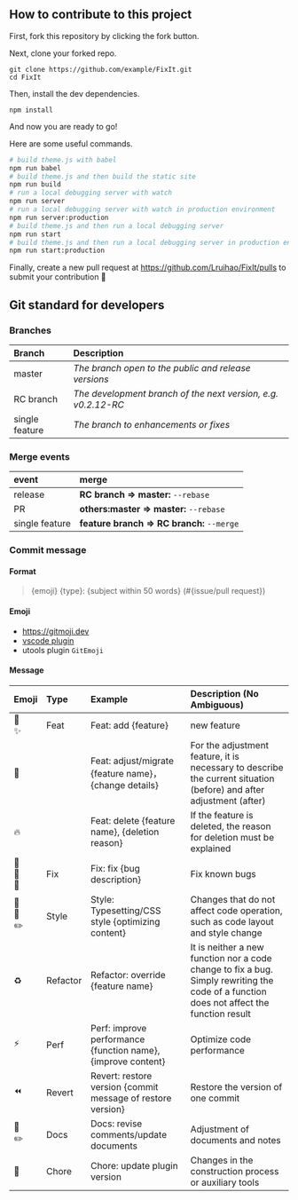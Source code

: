 ## How to contribute to this project

First, fork this repository by clicking the fork button.

Next, clone your forked repo.

```
git clone https://github.com/example/FixIt.git
cd FixIt
```

Then, install the dev dependencies.

```
npm install
```

And now you are ready to go!

Here are some useful commands.

```bash
# build theme.js with babel
npm run babel
# build theme.js and then build the static site
npm run build
# run a local debugging server with watch
npm run server
# run a local debugging server with watch in production environment
npm run server:production
# build theme.js and then run a local debugging server
npm run start
# build theme.js and then run a local debugging server in production environment
npm run start:production

```

Finally, create a new pull request at https://github.com/Lruihao/FixIt/pulls to submit your contribution 🎉

## Git standard for developers

### Branches

| Branch | Description |
| :-- | :-- |
| master | _The branch open to the public and release versions_ |
| RC branch | _The development branch of the next version, e.g. v0.2.12-RC_ |
| single feature | _The branch to enhancements or fixes_ |

### Merge events

| event | merge |
| :-- | :-- |
| release | **RC branch => master:** `--rebase` |
| PR | **others:master => master:** `--rebase` |
| single feature| **feature branch => RC branch:** `--merge` |

### Commit message

#### Format
> {emoji} {type}: {subject within 50 words} (#{issue/pull request})

#### Emoji
- https://gitmoji.dev
- [vscode plugin](https://github.com/maixiaojie/git-emoji-zh.git)
- utools plugin `GitEmoji`

#### Message

| Emoji                                         | Type     | Example                                                      | Description (No Ambiguous)                                   |
| :-------------------------------------------- | :------- | :----------------------------------------------------------- | :----------------------------------------------------------- |
| :tada:  <br>:sparkles:                        | Feat     | Feat: add {feature}                                          | new feature                                                  |
| :truck:                                       |          | Feat: adjust/migrate {feature name}，{change details}        | For the adjustment feature, it is necessary to describe the current situation (before) and after adjustment (after) |
| :fire:                                        |          | Feat: delete {feature name}, {deletion reason}               | If the feature is deleted, the reason for deletion must be explained |
| :bug: <br>:construction: <br>:rotating_light: | Fix      | Fix: fix {bug description}                                   | Fix known bugs                                               |
| :art: <br>:lipstick: <br>:pencil2:            | Style    | Style: Typesetting/CSS style {optimizing content}            | Changes that do not affect code operation, such as code layout and style change |
| :recycle:                                     | Refactor | Refactor: override {feature name}                            | It is neither a new function nor a code change to fix a bug. Simply rewriting the code of a function does not affect the function result |
| :zap:                                         | Perf     | Perf: improve performance {function name}, {improve content} | Optimize code performance                                    |
| :rewind:                                      | Revert   | Revert: restore version {commit message of restore version}  | Restore the version of one commit                            |
| :pencil: <br>:pencil2:                              | Docs     | Docs: revise comments/update documents                     | Adjustment of documents and notes                            |
| :wrench:                                      | Chore    | Chore: update plugin version                                 | Changes in the construction process or auxiliary tools       |
